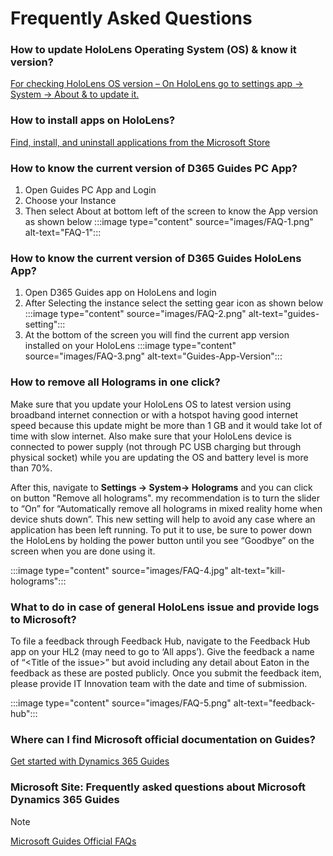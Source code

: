 # Frequently Asked Questions

### How to update HoloLens Operating System (OS) & know it version?

[For checking HoloLens OS version – On HoloLens go to settings app -> System -> About & to update it.](https://docs.microsoft.com/hololens/hololens-update-hololens)

### How to install apps on HoloLens?

[Find, install, and uninstall applications from the Microsoft Store](https://docs.microsoft.com/hololens/holographic-store-apps)

### How to know the current version of D365 Guides PC App?

1. Open Guides PC App and Login
1. Choose your Instance
1. Then select About at bottom left of the screen to know the App version as shown below
    :::image type="content" source="images/FAQ-1.png" alt-text="FAQ-1":::

### How to know the current version of D365 Guides HoloLens App?

1. Open D365 Guides app on HoloLens and login
1. After Selecting the instance select the setting gear icon as shown below
    :::image type="content" source="images/FAQ-2.png" alt-text="guides-setting":::
1. At the bottom of the screen you will find the current app version installed on your HoloLens
    :::image type="content" source="images/FAQ-3.png" alt-text="Guides-App-Version":::

### How to remove all Holograms in one click?

Make sure that you update your HoloLens OS to latest version using broadband internet connection or with a hotspot having good internet speed because this update might be more than 1 GB and it would take lot of time with slow internet. Also make sure that your HoloLens device is connected to power supply (not through PC USB charging but through physical socket) while you are updating the OS and battery level is more than 70%.
 
After this, navigate to **Settings -> System-> Holograms** and you can click on button "Remove all holograms".  my recommendation is to turn the slider to “On” for “Automatically remove all holograms in mixed reality home when device shuts down”. This new setting will help to avoid any case where an application has been left running. To put it to use, be sure to power down the HoloLens by holding the power button until you see “Goodbye” on the screen when you are done using it.

:::image type="content" source="images/FAQ-4.jpg" alt-text="kill-holograms":::

### What to do in case of general HoloLens issue and provide logs to Microsoft?

To file a feedback through Feedback Hub, navigate to the Feedback Hub app on your HL2 (may need to go to ‘All apps’). Give the feedback a name of “\<Title of the issue>” but avoid including any detail about Eaton in the feedback as these are posted publicly. Once you submit the feedback item, please provide IT Innovation team with the date and time of submission.

:::image type="content" source="images/FAQ-5.png" alt-text="feedback-hub":::

### Where can I find Microsoft official documentation on Guides?

[Get started with Dynamics 365 Guides](https://docs.microsoft.com/dynamics365/mixed-reality/guides/get-started)

### Microsoft Site: Frequently asked questions about Microsoft Dynamics 365 Guides

> [!NOTE]
> [Microsoft Guides Official FAQs](https://docs.microsoft.com/dynamics365/mixed-reality/guides/faq)
